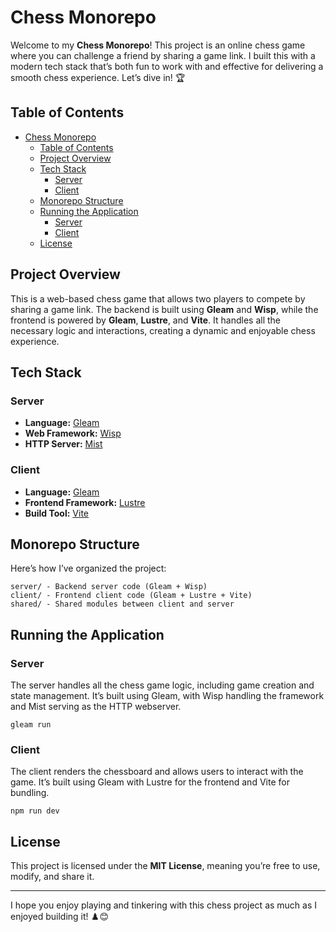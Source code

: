 # Chess Monorepo

Welcome to my **Chess Monorepo**! This project is an online chess game where you can challenge a friend by sharing a game link. I built this with a modern tech stack that’s both fun to work with and effective for delivering a smooth chess experience. Let’s dive in! 🏆

## Table of Contents
- [Chess Monorepo](#chess-monorepo)
  - [Table of Contents](#table-of-contents)
  - [Project Overview](#project-overview)
  - [Tech Stack](#tech-stack)
    - [Server](#server)
    - [Client](#client)
  - [Monorepo Structure](#monorepo-structure)
  - [Running the Application](#running-the-application)
    - [Server](#server-1)
    - [Client](#client-1)
  - [License](#license)

## Project Overview

This is a web-based chess game that allows two players to compete by sharing a game link. The backend is built using **Gleam** and **Wisp**, while the frontend is powered by **Gleam**, **Lustre**, and **Vite**. It handles all the necessary logic and interactions, creating a dynamic and enjoyable chess experience.

## Tech Stack

### Server
- **Language:** [Gleam](https://gleam.run)
- **Web Framework:** [Wisp](https://github.com/gleam-wisp/wisp)
- **HTTP Server:** [Mist](https://github.com/rawhat/mist)

### Client
- **Language:** [Gleam](https://gleam.run)
- **Frontend Framework:** [Lustre](https://github.com/lustre-labs/lustre)
- **Build Tool:** [Vite](https://vite.dev)

## Monorepo Structure

Here’s how I’ve organized the project:

```
server/ - Backend server code (Gleam + Wisp)
client/ - Frontend client code (Gleam + Lustre + Vite)
shared/ - Shared modules between client and server
```


## Running the Application

### Server

The server handles all the chess game logic, including game creation and state management. It’s built using Gleam, with Wisp handling the framework and Mist serving as the HTTP webserver.

```
gleam run
```

### Client

The client renders the chessboard and allows users to interact with the game. It’s built using Gleam with Lustre for the frontend and Vite for bundling.

```
npm run dev
```

## License

This project is licensed under the **MIT License**, meaning you’re free to use, modify, and share it.

---

I hope you enjoy playing and tinkering with this chess project as much as I enjoyed building it! ♟️😊

  